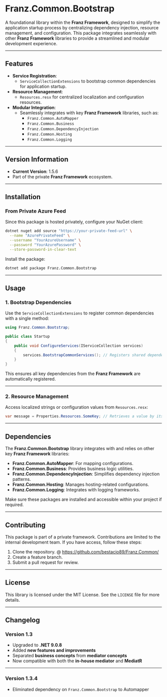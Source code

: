 # **Franz.Common.Bootstrap**

A foundational library within the **Franz Framework**, designed to simplify the application startup process by centralizing dependency injection, resource management, and configuration. This package integrates seamlessly with other **Franz Framework** libraries to provide a streamlined and modular development experience.

---

## **Features**

- **Service Registration**:
  - `ServiceCollectionExtensions` to bootstrap common dependencies for application startup.
- **Resource Management**:
  - `Resources.resx` for centralized localization and configuration resources.
- **Modular Integration**:
  - Seamlessly integrates with key **Franz Framework** libraries, such as:
    - `Franz.Common.AutoMapper`
    - `Franz.Common.Business`
    - `Franz.Common.DependencyInjection`
    - `Franz.Common.Hosting`
    - `Franz.Common.Logging`

---

## **Version Information**

- **Current Version**: 1.5.6
- Part of the private **Franz Framework** ecosystem.

---

## **Installation**

### **From Private Azure Feed**
Since this package is hosted privately, configure your NuGet client:

```bash
dotnet nuget add source "https://your-private-feed-url" \
  --name "AzurePrivateFeed" \
  --username "YourAzureUsername" \
  --password "YourAzurePassword" \
  --store-password-in-clear-text
```

Install the package:

```bash
dotnet add package Franz.Common.Bootstrap  
```

---

## **Usage**

### **1. Bootstrap Dependencies**

Use the `ServiceCollectionExtensions` to register common dependencies with a single method:

```csharp
using Franz.Common.Bootstrap;

public class Startup
{
    public void ConfigureServices(IServiceCollection services)
    {
        services.BootstrapCommonServices(); // Registers shared dependencies like Logging, AutoMapper, Hosting, etc.
    }
}
```

This ensures all key dependencies from the **Franz Framework** are automatically registered.

---

### **2. Resource Management**

Access localized strings or configuration values from `Resources.resx`:

```csharp
var message = Properties.Resources.SomeKey; // Retrieves a value by its key
```

---

## **Dependencies**

The **Franz.Common.Bootstrap** library integrates with and relies on other key **Franz Framework** libraries:

- **Franz.Common.AutoMapper**: For mapping configurations.
- **Franz.Common.Business**: Provides business logic utilities.
- **Franz.Common.DependencyInjection**: Simplifies dependency injection patterns.
- **Franz.Common.Hosting**: Manages hosting-related configurations.
- **Franz.Common.Logging**: Integrates with logging frameworks.

Make sure these packages are installed and accessible within your project if required.

---

## **Contributing**

This package is part of a private framework. Contributions are limited to the internal development team. If you have access, follow these steps:
1. Clone the repository. @ https://github.com/bestacio89/Franz.Common/
2. Create a feature branch.
3. Submit a pull request for review.

---

## **License**

This library is licensed under the MIT License. See the `LICENSE` file for more details.

---

## **Changelog**

### Version 1.3
- Upgraded to **.NET 9.0.8**
- Added **new features and improvements**
- Separated **business concepts** from **mediator concepts**
- Now compatible with both the **in-house mediator** and **MediatR**
---

### Version 1.3.4
- Eliminated dependency on `Franz.Common.Bootstrap` to Automapper
